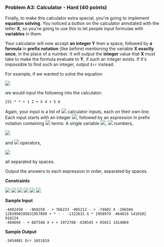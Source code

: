 ### Problem A3: Calculator - Hard (40 points)
Finally, to make this calculator extra special, you're going to implement **equation solving**. You noticed a button on the calculator annotated with the letter **X**, so you're going to use this to let people input formulae with **variables** in them.

Your calculator will now accept **an integer Y** then a space, followed by **a formula** in **prefix notation** (like before) mentioning the variable **X exactly once**, in the place of a number. It will output the **integer** value that **X** must take to make the formula evaluate to **Y**, if such an integer exists. If it's impossible to find such an integer, output `Err` instead.

For example, if we wanted to solve the equation

<img src="https://latex.codecogs.com/png.latex?231=(1+2)\times(X+4)\times(5+6)">

we would input the following into the calculator:

`231 * * + 1 2 + X 4 + 5 6`

Again, your input is a list of <img src="https://latex.codecogs.com/png.latex?N"> calculator inputs, each on their own line. Each input starts with an integer <img src="https://latex.codecogs.com/png.latex?Y">, followed by an expression in prefix notation containing <img src="https://latex.codecogs.com/png.latex?2k-1"> terms: A single variable <img src="https://latex.codecogs.com/png.latex?X">, <img src="https://latex.codecogs.com/png.latex?k-1"> numbers,

<img src="https://latex.codecogs.com/png.latex?X_{0}\text{&space;}X_{1}\text{&space;...&space;}X_{k-1}">

and <img src="https://latex.codecogs.com/png.latex?k-1"> operators,

<img src="https://latex.codecogs.com/png.latex?o_{0}\text{&space;}o_{1}\text{&space;...&space;}o_{k-2}">

all separated by spaces.

Output the answers to each expression in order, separated by spaces.

**Constraints**

<img src="https://latex.codecogs.com/png.latex?0<N\leq100">
<img src="https://latex.codecogs.com/png.latex?0<k\leq10">
<img src="https://latex.codecogs.com/png.latex?-2^{63}<Y<2^{63}">
<img src="https://latex.codecogs.com/png.latex?-2^{21}<X<2^{21}">
<img src="https://latex.codecogs.com/png.latex?-2^{21}<X_{i}<2^{21}\text{&space;}\forall0\leq\text{&space;}i<k">
<img src="https://latex.codecogs.com/png.latex?o_{i}\in\{+,-,*\}\text{&space;}\forall0\leq\text{&space;}i<k-1">

**Sample Input**
```
-4492458 - -869258 - + 766233 -405212 - + -74602 X -266504
1283990195631957899 + * - - -1322631 X * 1958979 -464816 1410102 916224
-494694 - + 687540 X + + 1972708 -638545 + 85021 1414869
```
**Sample Output**
```
-3454081 Err 1651819
```
